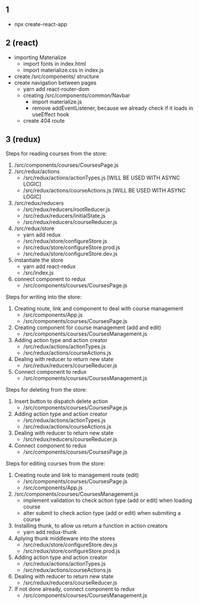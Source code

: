 ## 1
- npx create-react-app 

## 2 (react)
- importing Materialize
    - import fonts in index.html
    - import materialize.css in index.js
- create /src/components/ structure
- create navigation between pages
    - yarn add react-router-dom
    - creating /src/components/common/Navbar
        - import materialize.js
        - remove addEventListener, because we already check if it loads in useEffect hook
    - create 404 route

## 3 (redux)

Steps for reading courses from the store:

1. /src/components/courses/CoursesPage.js
2. /src/redux/actions
    - /src/redux/actions/actionTypes.js [WILL BE USED WITH ASYNC LOGIC]
    - /src/redux/actions/courseActions.js [WILL BE USED WITH ASYNC LOGIC]
3. /src/redux/reducers
    - /src/redux/reducers/rootReducer.js
    - /src/redux/reducers/initialState.js
    - /src/redux/reducers/courseReducer.js
4. /src/redux/store
    - yarn add redux
    - /src/redux/store/configureStore.js
    - /src/redux/store/configureStore.prod.js
    - /src/redux/store/configureStore.dev.js
5. instantiate the store
    - yarn add react-redux
    - /src/index.js
6. connect component to redux
    - /src/components/courses/CoursesPage.js

Steps for writing into the store:

1. Creating route, link and component to deal with course management
    - /src/components/App.js
    - /src/components/courses/CoursesPage.js
2. Creating component for course management (add and edit)
    - /src/components/courses/CoursesManagement.js
3. Adding action type and action creator
    - /src/redux/actions/actionTypes.js
    - /src/redux/actions/courseActions.js
4. Dealing with reducer to return new state
    - /src/redux/reducers/courseReducer.js
5. Connect component to redux
    - /src/components/courses/CoursesManagement.js

Steps for deleting from the store:

1. Insert button to dispatch delete action
    - /src/components/courses/CoursesPage.js
2. Adding action type and action creator
    - /src/redux/actions/actionTypes.js
    - /src/redux/actions/courseActions.js
3. Dealing with reducer to return new state
    - /src/redux/reducers/courseReducer.js
4. Connect component to redux
    - /src/components/courses/CoursesPage.js

Steps for editing courses from the store:

1. Creating route and link to management route (edit)
    - /src/components/courses/CoursesPage.js
    - /src/components/App.js
2. /src/components/courses/CoursesManagement.js
    - implement validation to check action type (add or edit) when loading course
    - alter submit to check action type (add or edit) when submiting a course
3. Installing thunk, to allow us return a function in action creators
    - yarn add redux-thunk
4. Aplying thunk middleware into the stores
    - /src/redux/store/configureStore.dev.js
    - /src/redux/store/configureStore.prod.js
5. Adding action type and action creator
    - /src/redux/actions/actionTypes.js
    - /src/redux/actions/courseActions.js
6. Dealing with reducer to return new state
    - /src/redux/reducers/courseReducer.js
7. If not done already, connect component to redux
    - /src/components/courses/CoursesManagement.js